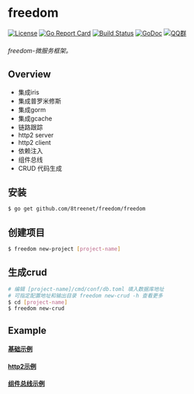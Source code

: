 # freedom
[![License](https://img.shields.io/badge/License-Apache%202.0-blue.svg)](https://github.com/8treenet/gotree/blob/master/LICENSE) [![Go Report Card](https://goreportcard.com/badge/github.com/8treenet/tcp)](https://goreportcard.com/report/github.com/8treenet/tcp) [![Build Status](https://travis-ci.org/8treenet/gotree.svg?branch=master)](https://travis-ci.org/8treenet/gotree) [![GoDoc](https://godoc.org/github.com/8treenet/gotree?status.svg)](https://godoc.org/github.com/8treenet/gotree) [![QQ群](https://img.shields.io/:QQ%E7%BE%A4-602434016-blue.svg)](https://github.com/8treenet/gotree) 
###### freedom-微服务框架。

## Overview
- 集成iris
- 集成普罗米修斯
- 集成gorm
- 集成gcache
- 链路跟踪
- http2 server
- http2 client
- 依赖注入
- 组件总线
- CRUD 代码生成

## 安装
```sh
$ go get github.com/8treenet/freedom/freedom
```

## 创建项目
```sh
$ freedom new-project [project-name]
```

## 生成crud
```sh
# 编辑 [project-name]/cmd/conf/db.toml 填入数据库地址
# 可指定配置地址和输出目录 freedom new-crud -h 查看更多
$ cd [project-name]
$ freedom new-crud
```

## Example

#### [基础示例](https://github.com/8treenet/freedom/blob/master/example/base)
#### [http2示例](https://github.com/8treenet/freedom/blob/master/example/http2)
#### [组件总线示例](https://github.com/8treenet/freedom/blob/master/example/com)
